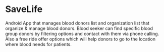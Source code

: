 # SaveLife
Android App that manages blood donors list and organization list that organize &amp; manage blood donors. Blood seeker can find specific blood group donors by filtering options and contact with them via phone calling. Also a free ride offer options which will help donors to go to the location where blood needs for patients.
